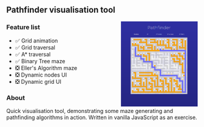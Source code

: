 ## Pathfinder visualisation tool

<img src="./images/screenshot.png" width=40% img align="right">

### Feature list

- ✅ Grid animation
- ✅ Grid traversal
- ✅ A\* traversal
- ✅ Binary Tree maze
- ❎ Eller's Algorithm maze
- ❎ Dynamic nodes UI
- ❎ Dynamic grid UI

### About

Quick visualisation tool, demonstrating some maze generating and pathfinding algorithms in action. Written in vanilla JavaScript as an exercise.
